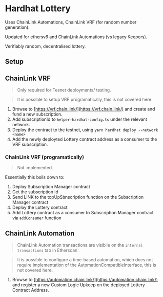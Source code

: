 # Hardhat Lottery

Uses ChainLink Automations, ChainLink VRF (for random number generation).

Updated for ethersv6 and ChainLink Automations (vs legacy Keepers).

Verifiably random, decentralised lottery.

## Setup

## ChainLink VRF

> Only required for Tesnet deployments/ testing.

> It is possible to setup VRF programatically, this is not covered here.

1. Browse to [https://vrf.chain.link/](https://vrf.chain.link/) and create and fund a new subscription.
2. Add subscriptionId to `helper-hardhat-config.ts` under the relevant network.
3. Deploy the contract to the testnet, using `yarn hardhat deploy --network <name>`
4. Add the newly deployted Lottery contract address as a consumer to the VRF subscription.

### ChainLink VRF (programatically)

> Not implemented.

Essentially this boils down to:
1. Deploy Subscription Manager contract
2. Get the subscription Id
3. Send LINK to the topUpSbnscription function on the Subscription Manager contract
4. Deploy the Lottery contract
5. Add Lottery contract as a consumer to Subscription Manager contract via `addConsumer` function


## ChainLink Automation

> ChainLink Automation transactions are visibile on the `internal transactions` tab in Etherscan.

> It is possible to configure a time-based automation, which does not require implementation of the AutomationCompatibleInterface, this is not covered here.

1. Browse to [https://automation.chain.link/](https://automation.chain.link/) and register a new Custom Logic Upkeep on the deployed Lottery Contract Address.